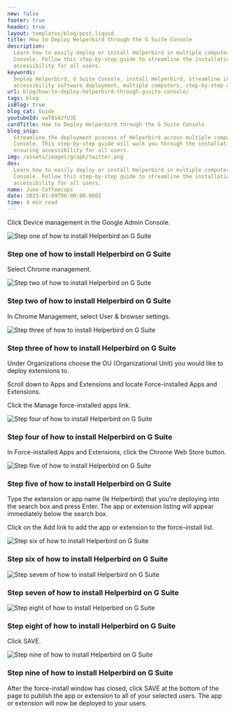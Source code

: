 ```yaml
---
new: false
footer: true
header: true
layout: templates/blog/post.liquid
title: How to Deploy Helperbird through the G Suite Console
description:
  Learn how to easily deploy or install Helperbird in multiple computers at once using the G Suite
  Console. Follow this step-by-step guide to streamline the installation process and ensure
  accessibility for all users.
keywords:
  Deploy Helperbird, G Suite Console, install Helperbird, streamline installation process,
  accessibility software deployment, multiple computers, step-by-step guide
url: blog/how-to-deploy-helperbird-through-gsuite-console/
tags: blog
isBlog: true
blog_cat: Guide
youtubeId: vwT8SAJfU3E
cardTitle: How to Deploy Helperbird through the G Suite Console
blog_snip:
  Streamline the deployment process of Helperbird across multiple computers using the G Suite
  Console. This step-by-step guide will walk you through the installation and setup process,
  ensuring accessibility for all users.
img: /assets/images/graph/twitter.png
des:
  Learn how to easily deploy or install Helperbird in multiple computers at once using the G Suite
  Console. Follow this step-by-step guide to streamline the installation process and ensure
  accessibility for all users.
name: June Coffeecups
date: 2023-01-09T00:00:00.000Z
time: 4 min read
---
```


Click Device management in the Google Admin Console.

![Step one of how to install Helperbird on G Suite](/assets/images/blog/how-to-deploy-apps-and-extensions-through-the-google-admin-console/steps_1.png)

### Step one of how to install Helperbird on G Suite

Select Chrome management.

![Step two of how to install Helperbird on G Suite](/assets/images/blog/how-to-deploy-apps-and-extensions-through-the-google-admin-console/steps_2.png)

### Step two of how to install Helperbird on G Suite

In Chrome Management, select User & browser settings.

![Step three of how to install Helperbird on G Suite](/assets/images/blog/how-to-deploy-apps-and-extensions-through-the-google-admin-console/steps_3.png)

### Step three of how to install Helperbird on G Suite

Under Organizations choose the OU (Organizational Unit) you would like to deploy extensions to.

Scroll down to Apps and Extensions and locate Force-installed Apps and Extensions.

Click the Manage force-installed apps link.

![Step four of how to install Helperbird on G Suite](/assets/images/blog/how-to-deploy-apps-and-extensions-through-the-google-admin-console/steps_4.png)

### Step four of how to install Helperbird on G Suite

In Force-installed Apps and Extensions, click the Chrome Web Store button.

![Step five of how to install Helperbird on G Suite](/assets/images/blog/how-to-deploy-apps-and-extensions-through-the-google-admin-console/steps_5.png)

### Step five of how to install Helperbird on G Suite

Type the extension or app name (Ie Helperbird) that you're deploying into the search box and press
Enter. The app or extension listing will appear immediately below the search box.

Click on the Add link to add the app or extension to the force-install list.

![Step six of how to install Helperbird on G Suite](/assets/images/blog/how-to-deploy-apps-and-extensions-through-the-google-admin-console/steps_6.png)

### Step six of how to install Helperbird on G Suite

![Step sevem of how to install Helperbird on G Suite](/assets/images/blog/how-to-deploy-apps-and-extensions-through-the-google-admin-console/steps_7.png)

### Step seven of how to install Helperbird on G Suite

![Step eight of how to install Helperbird on G Suite](/assets/images/blog/how-to-deploy-apps-and-extensions-through-the-google-admin-console/steps_8.png)

### Step eight of how to install Helperbird on G Suite

Click SAVE.

![Step nine of how to install Helperbird on G Suite](/assets/images/blog/how-to-deploy-apps-and-extensions-through-the-google-admin-console/steps_9.png)

### Step nine of how to install Helperbird on G Suite

After the force-install window has closed, click SAVE at the bottom of the page to publish the app
or extension to all of your selected users. The app or extension will now be deployed to your users.
